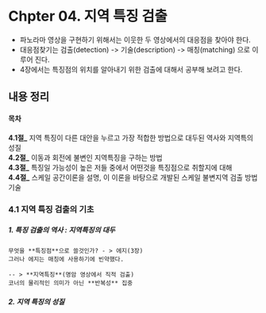# Chpter 04. 지역 특징 검출
* 파노라마 영상을 구현하기 위해서는 이웃한 두 영상에서의 대응점을 찾아야 한다.
* 대응점찾기는 검출(detection) -> 기술(description) -> 매칭(matching) 으로 이루어 진다.
* 4장에서는 특징점의 위치를 알아내기 위한 검출에 대해서 공부해 보려고 한다.



## 내용 정리  

#### 목차  
**4.1절_** 지역 특징이 다른 대안을 누르고 가장 적합한 방법으로 대두된 역사와 지역특의 성질  
**4.2절_** 이동과 회전에 불변인 지역특징을 구하는 방법  
**4.3절_** 특징일 가능성이 높은 저들 중에서 어떤것을 특징점으로 취할지에 대해  
**4.4절_** 스케일 공간이론을 설명, 이 이론을 바탕으로 개발된 스케일 불변지역 검출 방법 기술



### 4.1 지역 특징 검출의 기초 
##### 1. 특징 검출의 역사 : 지역특징의 대두  

```
무엇을 **특징점**으로 쓸것인가? - > 에지(3장)  
그러나 에지는 매칭에 사용하기에 빈약했다.  

-- > **지역특징**(명암 영상에서 직적 검출)  
코너의 물리적인 의미가 아닌 **반복성** 집중
```

##### 2. 지역 특징의 성질  




